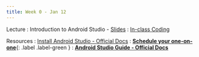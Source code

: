```yaml
---
title: Week 0 - Jan 12
---
```


Lecture
: Introduction to Android Studio - [Slides](https://canvas.upenn.edu/courses/1703225/files/folder/Lecture%20Slides?)
  : [In-class Coding](https://canvas.upenn.edu/courses/1703225/files/folder/Live%20Coding)

Resources
: [Install Android Studio - Official Docs](https://developer.android.com/codelabs/basic-android-kotlin-training-install-android-studio)
  : [**Schedule your one-on-one**](https://calendly.com/alikrema/one-on-one){: .label .label-green }
: [**Android Studio Guide - Official Docs**](https://developer.android.com/studio/intro)